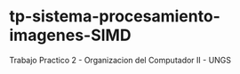 # tp-sistema-procesamiento-imagenes-SIMD
Trabajo Practico 2 - Organizacion del Computador II - UNGS
